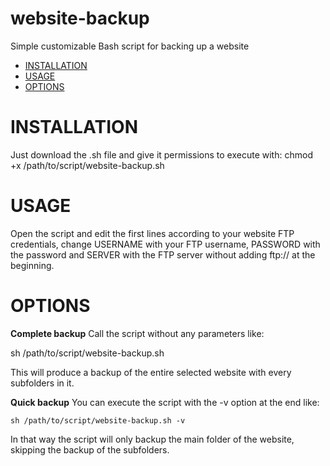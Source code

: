 # website-backup
Simple customizable Bash script for backing up a website

- [INSTALLATION](#installation)
- [USAGE](#usage)
- [OPTIONS](#options)

# INSTALLATION

Just download the .sh file and give it permissions to execute with:
  chmod +x /path/to/script/website-backup.sh

# USAGE

Open the script and edit the first lines according to your website FTP credentials, change USERNAME with your FTP username, PASSWORD with the password and SERVER with the FTP server without adding ftp:// at the beginning.

# OPTIONS

<b>Complete backup</b>
Call the script without any parameters like:

  sh /path/to/script/website-backup.sh
  
This will produce a backup of the entire selected website with every subfolders in it.

<b>Quick backup</b>
You can execute the script with the -v option at the end like:
  
    sh /path/to/script/website-backup.sh -v
  
In that way the script will only backup the main folder of the website, skipping the backup of the subfolders.
